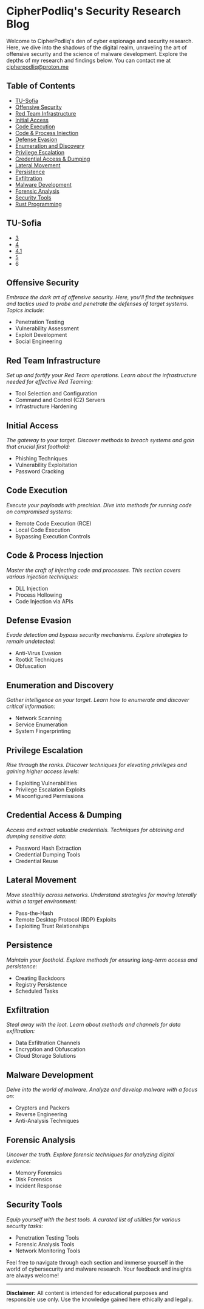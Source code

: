 # CipherPodliq's Security Research Blog

Welcome to CipherPodliq's den of cyber espionage and security research. Here, we dive into the shadows of the digital realm, unraveling the art of offensive security and the science of malware development. Explore the depths of my research and findings below.
You can contact me at cipherpodliq@proton.me

## Table of Contents

- [TU-Sofia](#tu-sofia)
- [Offensive Security](#offensive-security)
- [Red Team Infrastructure](#red-team-infrastructure)
- [Initial Access](#initial-access)
- [Code Execution](#code-execution)
- [Code & Process Injection](#code--process-injection)
- [Defense Evasion](#defense-evasion)
- [Enumeration and Discovery](#enumeration-and-discovery)
- [Privilege Escalation](#privilege-escalation)
- [Credential Access & Dumping](#credential-access--dumping)
- [Lateral Movement](#lateral-movement)
- [Persistence](#persistence)
- [Exfiltration](#exfiltration)
- [Malware Development](#malware-development)
- [Forensic Analysis](#forensic-analysis)
- [Security Tools](#security-tools)
- [Rust Programming](rustprogramming.md)

## TU-Sofia

- [3](tu-sofia-3.md)
- [4](tu-sofia-4.md)
- [4.1](tu-sofia-4_1.md)
- [5](tu-sofia-5.md)
- 6

## Offensive Security

_Embrace the dark art of offensive security. Here, you'll find the techniques and tactics used to probe and penetrate the defenses of target systems. Topics include:_

- Penetration Testing
- Vulnerability Assessment
- Exploit Development
- Social Engineering

## Red Team Infrastructure

_Set up and fortify your Red Team operations. Learn about the infrastructure needed for effective Red Teaming:_

- Tool Selection and Configuration
- Command and Control (C2) Servers
- Infrastructure Hardening

## Initial Access

_The gateway to your target. Discover methods to breach systems and gain that crucial first foothold:_

- Phishing Techniques
- Vulnerability Exploitation
- Password Cracking

## Code Execution

_Execute your payloads with precision. Dive into methods for running code on compromised systems:_

- Remote Code Execution (RCE)
- Local Code Execution
- Bypassing Execution Controls

## Code & Process Injection

_Master the craft of injecting code and processes. This section covers various injection techniques:_

- DLL Injection
- Process Hollowing
- Code Injection via APIs

## Defense Evasion

_Evade detection and bypass security mechanisms. Explore strategies to remain undetected:_

- Anti-Virus Evasion
- Rootkit Techniques
- Obfuscation

## Enumeration and Discovery

_Gather intelligence on your target. Learn how to enumerate and discover critical information:_

- Network Scanning
- Service Enumeration
- System Fingerprinting

## Privilege Escalation

_Rise through the ranks. Discover techniques for elevating privileges and gaining higher access levels:_

- Exploiting Vulnerabilities
- Privilege Escalation Exploits
- Misconfigured Permissions

## Credential Access & Dumping

_Access and extract valuable credentials. Techniques for obtaining and dumping sensitive data:_

- Password Hash Extraction
- Credential Dumping Tools
- Credential Reuse

## Lateral Movement

_Move stealthily across networks. Understand strategies for moving laterally within a target environment:_

- Pass-the-Hash
- Remote Desktop Protocol (RDP) Exploits
- Exploiting Trust Relationships

## Persistence

_Maintain your foothold. Explore methods for ensuring long-term access and persistence:_

- Creating Backdoors
- Registry Persistence
- Scheduled Tasks

## Exfiltration

_Steal away with the loot. Learn about methods and channels for data exfiltration:_

- Data Exfiltration Channels
- Encryption and Obfuscation
- Cloud Storage Solutions

## Malware Development

_Delve into the world of malware. Analyze and develop malware with a focus on:_

- Crypters and Packers
- Reverse Engineering
- Anti-Analysis Techniques

## Forensic Analysis

_Uncover the truth. Explore forensic techniques for analyzing digital evidence:_

- Memory Forensics
- Disk Forensics
- Incident Response

## Security Tools

_Equip yourself with the best tools. A curated list of utilities for various security tasks:_

- Penetration Testing Tools
- Forensic Analysis Tools
- Network Monitoring Tools

Feel free to navigate through each section and immerse yourself in the world of cybersecurity and malware research. Your feedback and insights are always welcome!

---

**Disclaimer:** All content is intended for educational purposes and responsible use only. Use the knowledge gained here ethically and legally.


